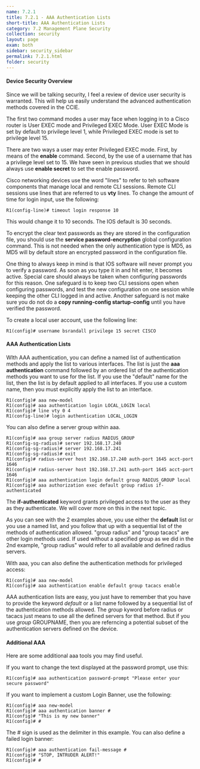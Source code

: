 ```yaml
---
name: 7.2.1
title: 7.2.1 - AAA Authentication Lists
short-title: AAA Authentication Lists
category: 7.2 Management Plane Security
collection: security
layout: page
exam: both
sidebar: security_sidebar
permalink: 7.2.1.html
folder: security
---
```

#### Device Security Overview
Since we will be talking security, I feel a review of device user security is warranted. This will help us easily understand the advanced authentication methods covered in the CCIE.

The first two command modes a user may face when logging in to a Cisco router is User EXEC mode and Privileged EXEC Mode. User EXEC Mode is set by default to privilege level 1, while Privileged EXEC mode is set to privilege level 15.

There are two ways a user may enter Privileged EXEC mode. First, by means of the **enable** command. Second, by the use of a username that has a privilege level set to 15. We have seen in previous studies that we should always use **enable secret** to set the enable password.

Cisco networking devices use the word "lines" to refer to teh software components that manage local and remote CLI sessions. Remote CLI sessions use lines that are referred to us **vty** lines. To change the amount of time for login input, use the following:
```
R1(config-line)# timeout login response 10
```
This would change it to 10 seconds. The IOS default is 30 seconds.

To encrypt the clear text passwords as they are stored in the configuration file, you should use the **service password-encryption** global configuration command. This is not needed when the only authentication type is MD5, as MD5 will by default store an encrypted password in the configuration file.

One thing to always keep in mind is that IOS software will never prompt you to verify a password. As soon as you type it in and hit enter, it becomes active. Special care should always be taken when configuring passwords for this reason. One safeguard is to keep two CLI sessions open when configuring passwords, and test the new configuration on one session while keeping the other CLI logged in and active. Another safeguard is not make sure you do not do a **copy running-config startup-config** until you have verified the password.

To create a local user account, use the following line:
```
R1(config)# username bsrandall privilege 15 secret CISCO
```
#### AAA Authentication Lists
WIth AAA authentication, you can define a named list of authentication methods and apply the list to various interfaces. The list is just the **aaa authentication** command followed by an ordered list of the authentication methods you want to use for the list. If you use the "default" name for the list, then the list is by default applied to all interfaces. If you use a custom name, then you must explicitly apply the list to an interface.
```
R1(config)# aaa new-model
R1(config)# aaa authentication login LOCAL_LOGIN local
R1(config)# line vty 0 4
R1(config-line)# login authentication LOCAL_LOGIN
```

You can also define a server group within aaa.
```
R1(config)# aaa group server radius RADIUS_GROUP
R1(config-sg-radius)# server 192.168.17.240
R1(config-sg-radius)# server 192.168.17.241
R1(config-sg-radius)# exit
R1(config)# radius-server host 192.168.17.240 auth-port 1645 acct-port 1646
R1(config)# radius-server host 192.168.17.241 auth-port 1645 acct-port 1646
R1(config)# aaa authentication login default group RADIUS_GROUP local
R1(config)# aaa authorization exec default group radius if-authenticated
```
The **if-authenticated** keyword grants privileged access to the user as they as they authenticate. We will cover more on this in the next topic.

As you can see with the 2 examples above, you use either the **default** list or you use a named list, and you follow that up with a sequential list of the methods of authentication allowed. "group radius" and "group tacacs" are other login methods used. If used without a specified group as we did in the 2nd example, "group radius" would refer to all available and defined radius servers.

With aaa, you can also define the authentication methods for privileged access:
```
R1(config)# aaa new-model
R1(config)# aaa authentication enable default group tacacs enable
```

AAA authentication lists are easy, you just have to remember that you have to provide the keyword *default* or a list name followed by a sequential list of the authentication methods allowed. The *group* kyword before radius or tacacs just means to use all the defined servers for that method. But if you use *group* GROUPNAME, then you are referncing a potential subset of the authentication servers defined on the device.

#### Additional AAA
Here are some additional aaa tools you may find useful.

If you want to change the text displayed at the password prompt, use this:
```
R1(config)# aaa authentication password-prompt "Please enter your secure password"
```

If you want to implement a custom Login Banner, use the following:
```
R1(config)# aaa new-model
R1(config)# aaa authentication banner #
R1(config)# "This is my new banner"
R1(config)# #
```
The # sign is used as the delimiter in this example. You can also define a failed login banner:
```
R1(config)# aaa authentication fail-message #
R1(config)# "STOP, INTRUDER ALERT!"
R1(config)# #
```